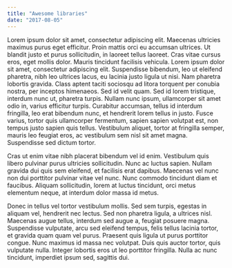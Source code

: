 ```yaml
---
title: "Awesome libraries"
date: "2017-08-05"
---
```




Lorem ipsum dolor sit amet, consectetur adipiscing elit. Maecenas ultricies maximus purus eget efficitur. Proin mattis orci eu accumsan ultrices. Ut blandit justo et purus sollicitudin, in laoreet tellus laoreet. Cras vitae cursus eros, eget mollis dolor. Mauris tincidunt facilisis vehicula. Lorem ipsum dolor sit amet, consectetur adipiscing elit. Suspendisse bibendum, leo ut eleifend pharetra, nibh leo ultrices lacus, eu lacinia justo ligula ut nisi. Nam pharetra lobortis gravida. Class aptent taciti sociosqu ad litora torquent per conubia nostra, per inceptos himenaeos. Sed id velit quam. Sed id lorem tristique, interdum nunc ut, pharetra turpis. Nullam nunc ipsum, ullamcorper sit amet odio in, varius efficitur turpis. Curabitur accumsan, tellus id interdum fringilla, leo erat bibendum nunc, et hendrerit lorem tellus in justo. Fusce varius, tortor quis ullamcorper fermentum, sapien sapien volutpat est, non tempus justo sapien quis tellus. Vestibulum aliquet, tortor at fringilla semper, mauris leo feugiat eros, ac vestibulum sem nisl sit amet magna. Suspendisse sed dictum tortor.

Cras ut enim vitae nibh placerat bibendum vel id enim. Vestibulum quis libero pulvinar purus ultricies sollicitudin. Nunc ac luctus sapien. Nullam gravida dui quis sem eleifend, et facilisis erat dapibus. Maecenas vel nunc non dui porttitor pulvinar vitae vel nunc. Nunc commodo tincidunt diam et faucibus. Aliquam sollicitudin, lorem at luctus tincidunt, orci metus elementum neque, at interdum dolor massa id metus.

Donec in tellus vel tortor vestibulum mollis. Sed sem turpis, egestas in aliquam vel, hendrerit nec lectus. Sed non pharetra ligula, a ultrices nisl. Maecenas augue tellus, interdum sed augue a, feugiat posuere magna. Suspendisse vulputate, arcu sed eleifend tempus, felis tellus lacinia tortor, et gravida quam quam vel purus. Praesent quis ligula ut purus porttitor congue. Nunc maximus id massa nec volutpat. Duis quis auctor tortor, quis vulputate nulla. Integer lobortis eros ut leo porttitor fringilla. Nulla ac nunc tincidunt, imperdiet ipsum sed, sagittis dui. 